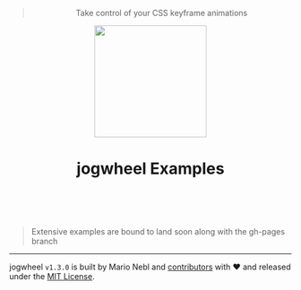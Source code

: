 
<header class="jogwheel-header">
	<blockquote class="jogwheel-claim">Take control of your CSS keyframe animations</blockquote>
	<div class="jogwheel-logo" align="center">
		<img width="200" src="https://cdn.rawgit.com/marionebl/jogwheel/master/source/documentation/static/jogwheel.svg" />
	</div>
	<h1 class="jogwheel-name" align="center"> jogwheel Examples</h1>
	<nav class="jogwheel-navigation">
		<div align="center" class="jogwheel-navigation-list"></div>
	</nav>
</header>
<br />


> Extensive examples are bound to land soon along with the gh-pages branch


---
jogwheel `v1.3.0` is built by Mario Nebl and [contributors](./documentation/contributors.md) with :heart:
and released under the [MIT License](./license.md).

[npm-url]: https://www.npmjs.org/package/jogwheel
[npm-image]: https://img.shields.io/npm/v/jogwheel.svg?style=flat-square
[npm-dl-url]: https://www.npmjs.org/package/jogwheel
[npm-dl-image]: http://img.shields.io/npm/dm/jogwheel.svg?style=flat-square

[brcdn-url]: https://www.brcdn.org/?module=jogwheel
[brcdn-image]: https://img.shields.io/badge/cdn-v1.3.0-5ec792.svg?style=flat-square

[ci-url]: https://travis-ci.org/marionebl/jogwheel
[ci-image]: https://img.shields.io/travis/marionebl/jogwheel/master.svg?style=flat-square

[coverage-url]: https://coveralls.io/r/marionebl/jogwheel
[coverage-image]: https://img.shields.io/coveralls/marionebl/jogwheel.svg?style=flat-square
[climate-url]: https://codeclimate.com/github/marionebl/jogwheel
[climate-image]: https://img.shields.io/codeclimate/github/marionebl/jogwheel.svg?style=flat-square

[pr-url]: http://issuestats.com/github/marionebl/jogwheel
[pr-image]: http://issuestats.com/github/marionebl/jogwheel/badge/pr?style=flat-square
[issue-url]: undefined
[issue-image]: http://issuestats.com/github/marionebl/jogwheel/badge/issue?style=flat-square

[dependency-manager-image]: https://img.shields.io/badge/tracks%20with-greenkeeper-5ec792.svg?style=flat-square
[dependency-manager-url]: https://github.com/greenkeeperio/greenkeeper
[release-manager-image]: https://img.shields.io/badge/releases%20with-semantic--release-5ec792.svg?style=flat-square
[release-manager-url]: https://github.com/semantic-release/semantic-release
[ecma-image]: https://img.shields.io/badge/babel%20stage-0-5ec792.svg?style=flat-square
[ecma-url]: https://github.com/babel/babel
[codestyle-url]: https://github.com/sindresorhus/xo
[codestyle-image]: https://img.shields.io/badge/code%20style-xo-5ec792.svg?style=flat-square
[license-url]: ./license.md
[license-image]: https://img.shields.io/badge/license-MIT-5ec792.svg?style=flat-square
[commitizen-url]: http://commitizen.github.io/cz-cli/
[commitizen-image]: https://img.shields.io/badge/commitizen-friendly-5ec792.svg?style=flat-square

[gitter-image]: https://img.shields.io/badge/gitter-join%20chat-5ec792.svg?style=flat-square
[gitter-url]: https://gitter.im/sinnerschrader/patternplate


